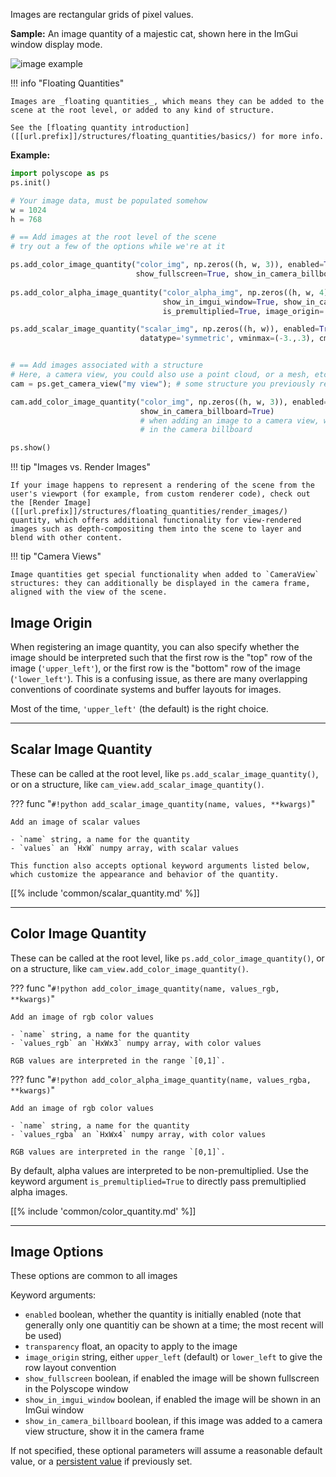 Images are rectangular grids of pixel values.

**Sample:** An image quantity of a majestic cat, shown here in the ImGui window display mode.

![image example]([[url.prefix]]/media/image_example.jpg)

!!! info "Floating Quantities"

    Images are _floating quantities_, which means they can be added to the scene at the root level, or added to any kind of structure.

    See the [floating quantity introduction]([[url.prefix]]/structures/floating_quantities/basics/) for more info.


**Example:**

```python
import polyscope as ps
ps.init()

# Your image data, must be populated somehow
w = 1024
h = 768

# == Add images at the root level of the scene
# try out a few of the options while we're at it

ps.add_color_image_quantity("color_img", np.zeros((h, w, 3)), enabled=True, 
                            show_fullscreen=True, show_in_camera_billboard=False, transparency=0.5)
        
ps.add_color_alpha_image_quantity("color_alpha_img", np.zeros((h, w, 4)), enabled=True, 
                                  show_in_imgui_window=True, show_in_camera_billboard=False,
                                  is_premultiplied=True, image_origin='lower_left')

ps.add_scalar_image_quantity("scalar_img", np.zeros((h, w)), enabled=True, 
                             datatype='symmetric', vminmax=(-3.,.3), cmap='reds')


# == Add images associated with a structure
# Here, a camera view, you could also use a point cloud, or a mesh, etc
cam = ps.get_camera_view("my view"); # some structure you previously registered

cam.add_color_image_quantity("color_img", np.zeros((h, w, 3)), enabled=True,
                             show_in_camera_billboard=True)
                             # when adding an image to a camera view, we can display it
                             # in the camera billboard

ps.show()
```



!!! tip "Images vs. Render Images"

    If your image happens to represent a rendering of the scene from the user's viewport (for example, from custom renderer code), check out the [Render Image]([[url.prefix]]/structures/floating_quantities/render_images/) quantity, which offers additional functionality for view-rendered images such as depth-compositing them into the scene to layer and blend with other content.


!!! tip "Camera Views"

    Image quantities get special functionality when added to `CameraView` structures: they can additionally be displayed in the camera frame, aligned with the view of the scene.



## Image Origin

When registering an image quantity, you can also specify whether the image should be interpreted such that the first row is the "top" row of the image (`'upper_left'`), or the first row is the "bottom" row of the image (`'lower_left'`). This is a confusing issue, as there are many overlapping conventions of coordinate systems and buffer layouts for images.

Most of the time, `'upper_left'` (the default) is the right choice.

---
## Scalar Image Quantity

These can be called at the root level, like `ps.add_scalar_image_quantity()`, or on a structure, like `cam_view.add_scalar_image_quantity()`.


??? func "`#!python add_scalar_image_quantity(name, values, **kwargs)`"

    Add an image of scalar values

    - `name` string, a name for the quantity
    - `values` an `HxW` numpy array, with scalar values
    
    This function also accepts optional keyword arguments listed below, which customize the appearance and behavior of the quantity.

[[% include 'common/scalar_quantity.md' %]]

---
## Color Image Quantity

These can be called at the root level, like `ps.add_color_image_quantity()`, or on a structure, like `cam_view.add_color_image_quantity()`.

??? func "`#!python add_color_image_quantity(name, values_rgb, **kwargs)`"

    Add an image of rgb color values

    - `name` string, a name for the quantity
    - `values_rgb` an `HxWx3` numpy array, with color values
    
    RGB values are interpreted in the range `[0,1]`.

??? func "`#!python add_color_alpha_image_quantity(name, values_rgba, **kwargs)`"

    Add an image of rgb color values

    - `name` string, a name for the quantity
    - `values_rgba` an `HxWx4` numpy array, with color values
    
    RGB values are interpreted in the range `[0,1]`.


By default, alpha values are interpreted to be non-premultiplied. Use the keyword argument `is_premultiplied=True` to directly pass premultiplied alpha images.

[[% include 'common/color_quantity.md' %]]


---
## Image Options

These options are common to all images

Keyword arguments:

  - `enabled` boolean, whether the quantity is initially enabled (note that generally only one quantitiy can be shown at a time; the most recent will be used)
  - `transparency` float, an opacity to apply to the image
  - `image_origin` string, either `upper_left` (default) or `lower_left` to give the row layout convention
  - `show_fullscreen` boolean, if enabled the image will be shown fullscreen in the Polyscope window
  - `show_in_imgui_window` boolean, if enabled the image will be shown in an ImGui window
  - `show_in_camera_billboard` boolean, if this image was added to a camera view structure, show it in the camera frame

If not specified, these optional parameters will assume a reasonable default value, or a [persistent value](../../../basics/parameters/#persistent-values) if previously set.
